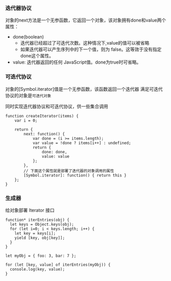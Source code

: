 ### 迭代器协议
对象的next方法是一个无参函数，它返回一个对象，该对象拥有done和value两个属性：
- done(boolean)
  - 迭代器已经超过了可迭代次数。这种情况下,value的值可以被省略
  - 如果迭代器可以产生序列中的下一个值，则为 false。这等效于没有指定done这个属性。
- value: 迭代器返回的任何 JavaScript值。done为true时可省略。

### 可迭代协议
对象的[Symbol.iterator]值是一个无参函数，该函数返回一个迭代器
满足可迭代协议的对象是`可迭代对象`

同时实现迭代器协议和可迭代协议，供一些集合调用
```
function createIterator(items) {
    var i = 0;

    return {
        next: function() {
            var done = (i >= items.length);
            var value = !done ? items[i++] : undefined;
            return {
                done: done,
                value: value
            };
        },
        // 下面这个属性就是部署了迭代器的对象调用的属性
        [Symbol.iterator]: function() { return this }
    };
}
```

### 生成器
给对象部署 Iterator 接口
```
function* iterEntries(obj) {
  let keys = Object.keys(obj);
  for (let i=0; i < keys.length; i++) {
    let key = keys[i];
    yield [key, obj[key]];
  }
}

let myObj = { foo: 3, bar: 7 };

for (let [key, value] of iterEntries(myObj)) {
  console.log(key, value);
}
```